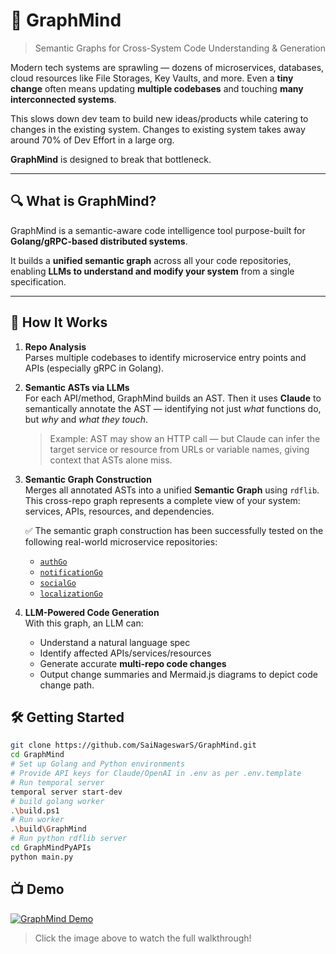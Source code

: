 # 🧠 GraphMind

> Semantic Graphs for Cross-System Code Understanding & Generation

Modern tech systems are sprawling — dozens of microservices, databases, cloud resources like File Storages, Key Vaults, and more. Even a **tiny change** often means updating **multiple codebases** and touching **many interconnected systems**.

This slows down dev team to build new ideas/products while catering to changes in the existing system. Changes to existing system takes away around 70% of Dev Effort in a large org.

**GraphMind** is designed to break that bottleneck.

---

## 🔍 What is GraphMind?

GraphMind is a semantic-aware code intelligence tool purpose-built for **Golang/gRPC-based distributed systems**.

It builds a **unified semantic graph** across all your code repositories, enabling **LLMs to understand and modify your system** from a single specification.

---

## 🧠 How It Works

1. **Repo Analysis**  
   Parses multiple codebases to identify microservice entry points and APIs (especially gRPC in Golang).

2. **Semantic ASTs via LLMs**  
   For each API/method, GraphMind builds an AST. Then it uses **Claude** to semantically annotate the AST — identifying not just *what* functions do, but *why* and *what they touch*.  

   > Example: AST may show an HTTP call — but Claude can infer the target service or resource from URLs or variable names, giving context that ASTs alone miss.

3. **Semantic Graph Construction**  
   Merges all annotated ASTs into a unified **Semantic Graph** using `rdflib`. This cross-repo graph represents a complete view of your system: services, APIs, resources, and dependencies.

   ✅ The semantic graph construction has been successfully tested on the following real-world microservice repositories:
   - [`authGo`](https://github.com/Kotlang/authGo)
   - [`notificationGo`](https://github.com/Kotlang/notificationGo)
   - [`socialGo`](https://github.com/Kotlang/socialGo)
   - [`localizationGo`](https://github.com/Kotlang/localizationGo)

4. **LLM-Powered Code Generation**  
   With this graph, an LLM can:
   - Understand a natural language spec
   - Identify affected APIs/services/resources
   - Generate accurate **multi-repo code changes**
   - Output change summaries and Mermaid.js diagrams to depict code change path.

## 🛠️ Getting Started

```bash
git clone https://github.com/SaiNageswarS/GraphMind.git
cd GraphMind
# Set up Golang and Python environments
# Provide API keys for Claude/OpenAI in .env as per .env.template
# Run temporal server
temporal server start-dev
# build golang worker
.\build.ps1 
# Run worker
.\build\GraphMind
# Run python rdflib server
cd GraphMindPyAPIs
python main.py
```

## 📺 Demo

[![GraphMind Demo](https://img.youtube.com/vi/eHlpDDB8GAE/0.jpg)](https://www.youtube.com/watch?v=eHlpDDB8GAE)

> Click the image above to watch the full walkthrough!


